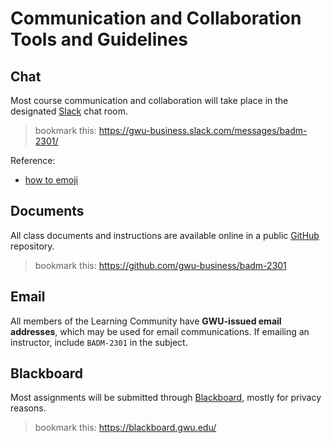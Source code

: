 # Communication and Collaboration Tools and Guidelines

## Chat

Most course communication and collaboration will take place in the designated [Slack](https://slack.com/) chat room.

> bookmark this: https://gwu-business.slack.com/messages/badm-2301/

Reference:

 + [how to emoji](https://slack.zendesk.com/hc/en-us/articles/202931348-Emoji-and-emoticons)

## Documents

All class documents and instructions are available online in a public
[GitHub](https://github.com/) repository.

> bookmark this: https://github.com/gwu-business/badm-2301

## Email

All members of the Learning Community have **GWU-issued email addresses**, which may be used for email communications. If emailing an instructor, include `BADM-2301` in the subject.

## Blackboard

Most assignments will be submitted through [Blackboard](http://www.blackboard.com/), mostly for privacy reasons.

> bookmark this: https://blackboard.gwu.edu/

